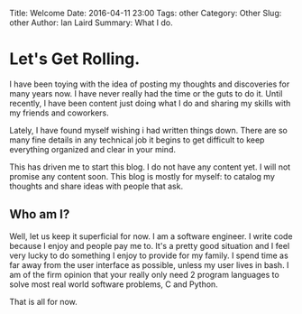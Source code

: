 Title: Welcome
Date: 2016-04-11 23:00
Tags: other
Category: Other
Slug: other
Author: Ian Laird
Summary: What I do.

# Let's Get Rolling.
I have been toying with the idea of posting my thoughts and
discoveries for many years now. I have never really had the time or the guts to
do it.  Until recently, I have been content just doing what I do and sharing
my skills with my friends and coworkers.

Lately, I have found myself wishing i had written things down. There are so
many fine details in any technical job it begins to get difficult to keep
everything organized and clear in your mind. 

This has driven me to start this blog.  I do not have any content yet. I will
not promise any content soon.  This blog is mostly for myself: to catalog my
thoughts and share ideas with people that ask.

## Who am I?
Well, let us keep it superficial for now. I am a software engineer. I write
code because I enjoy and people pay me to.  It's a pretty good situation and I
feel very lucky to do something I enjoy to provide for my family. I spend time
as far away from the user interface as possible, unless my user lives in bash.
I am of the firm opinion that your really only need 2 program languages to solve
most real world software problems, C and Python.

That is all for now.
